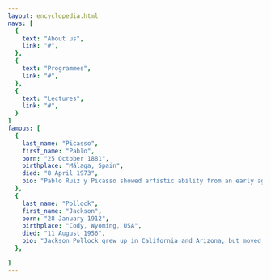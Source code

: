 ```yaml
---
layout: encyclopedia.html
navs: [
  {
    text: "About us",
    link: "#",
  },
  {
    text: "Programmes",
    link: "#",
  },
  {
    text: "Lectures",
    link: "#",
  }
]
famous: [
  {
    last_name: "Picasso",
    first_name: "Pablo",
    born: "25 October 1881",
    birthplace: "Málaga, Spain",
    died: "8 April 1973",
    bio: "Pablo Ruiz y Picasso showed artistic ability from an early age, and when he began to study art seriously in Barcelona and Madrid, he was already a skilled painter. In the early 1900s he visited and eventually settled in Paris, where he was part of a vibrant artistic community. Although he was influenced by other artists in Europe and beyond, Picasso was inventive and prolific, and early in his career earned a worldwide reputation as an innovator. Along with Henri Matisse, he is considered one of the greatest artists of the 20th century. His enormous body of work spans so many years that art experts generally separate his career into distinct phases, such as the Blue Period, the Rose Period and his most famous contribution to modern art, Cubism. Picasso, unlike so many before him, was an international celebrity as well as an important contributor to the world of art.",
  },
  {
    last_name: "Pollock",
    first_name: "Jackson",
    born: "28 January 1912",
    birthplace: "Cody, Wyoming, USA",
    died: "11 August 1956",
    bio: "Jackson Pollock grew up in California and Arizona, but moved to New York in 1930, where he studied painting under painter Thomas Hart Benton. Pollock suffered from alcoholism and began undergoing psychiatric treatment in the late 1930s; he had a nervous breakdown in 1938 and was hospitalized briefly. He had his first one-man show in 1943. By the late 1940s he had developed a process for which he became famous - dripping or pouring paint onto canvasses that he had laid out on the floor. Pollock believed that art derived from the unconscious and that this method was an authentic method of personal expression, His style became known as abstract expressionism, and he was the main proponent of this art movement. Pollock died in a car accident near his home on Long Island, New York.",
  },

]
---
```

